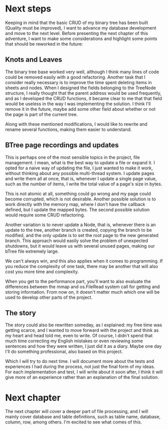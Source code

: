 # Next steps

Keeping in mind that the basic CRUD of my binary tree has been built (Quality must be improved), I want to advance my database development and move to the next level. Before presenting the next chapter of this adventure, I want to make some considerations and highlight some points that should be reworked in the future:

## Knots and Leaves

The binary tree base worked very well, although I think many lines of code could be removed easily with a good refactoring. Another task that I consider really necessary is to improve the time spent deleting items in sheets and nodes. When I designed the fields belonging to the TreeNode structure, I really thought that the parent address would be used frequently, and as I developed the CRUD functions, it became clear to me that that field would be useless in the way I was implementing the solution. I think I'll remove it in the future, maybe add some other field about whether or not the page is part of the current tree.

Along with these mentioned modifications, I would like to rewrite and rename several functions, making them easier to understand.

## BTree page recordings and updates

This is perhaps one of the most sensible topics in the project, file management. I mean, what is the best way to update a file or expand it. I opted for a naive way of updating the file, I just wanted to make it work, without thinking about any possible multi-thread system. I update pages and write them all at once, that is, whenever I update a single page value, such as the number of items, I write the total value of a page's size in bytes.

This is not atomic at all, something could go wrong and my page could become corrupted, which is not desirable. Another possible solution is to work directly with the memory map, where I don't have the callback defined, but I update the mapped bytes. The second possible solution would require some CRUD refactoring.

Another variation is to never update a Node, that is, whenever there is an update to the tree, another branch is created, copying the branch to be modified, and the only update is to set the root page to the new generated branch. This approach would easily solve the problem of unexpected shutdowns, but it would leave us with several unused pages, making our bTree file extremely large.

We can't always win, and this also applies when it comes to programming. If you reduce the complexity of one task, there may be another that will also cost you more time and complexity.

When you get to the performance part, you'll want to also evaluate the differences between the mmap and os.FileRead system call for getting and storing information. From now on, it doesn't matter much which one will be used to develop other parts of the project.

## The story

The story could also be rewritten someday, as I explained: my free time was getting scarce, and I wanted to move forward with the project and think as my heart and head told me, even to write. Of course, I didn't spend that much time correcting my English mistakes or even reviewing some sentences and how they were written, I just did it as a diary. Maybe one day I'll do something professional, also based on this project.

Which I will try to do next time. I will document more about the tests and experiences I had during the process, not just the final form of my ideas. For each implementation and test, I will write about it soon after, I think it will give more of an experience rather than an explanation of the final solution.

# Next chapter

The next chapter will cover a deeper part of file processing, and I will mainly cover database and table definitions, such as table name, database, column, row, among others. I'm excited to see what comes of this.